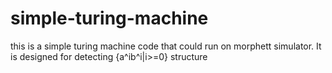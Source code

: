 # simple-turing-machine
this is a simple turing machine code that could run on morphett simulator.
It is designed for detecting {a^ib^i|i>=0} structure
